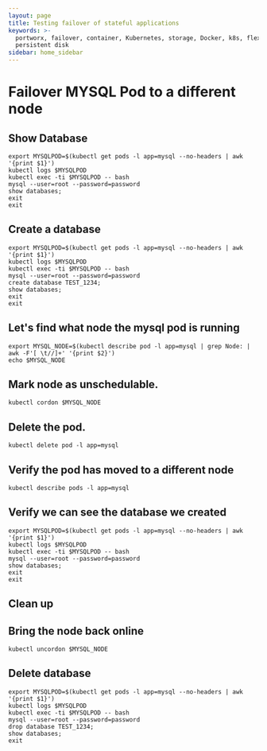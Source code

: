 ```yaml
---
layout: page
title: Testing failover of stateful applications
keywords: >-
  portworx, failover, container, Kubernetes, storage, Docker, k8s, flexvol, pv,
  persistent disk
sidebar: home_sidebar
---
```


# Failover MYSQL Pod to a different node

## Show Database

```text
export MYSQLPOD=$(kubectl get pods -l app=mysql --no-headers | awk '{print $1}')
kubectl logs $MYSQLPOD
kubectl exec -ti $MYSQLPOD -- bash
mysql --user=root --password=password
show databases;
exit
exit
```

## Create a database

```text
export MYSQLPOD=$(kubectl get pods -l app=mysql --no-headers | awk '{print $1}')
kubectl logs $MYSQLPOD
kubectl exec -ti $MYSQLPOD -- bash
mysql --user=root --password=password
create database TEST_1234;
show databases;
exit
exit
```

## Let's find what node the mysql pod is running

```text
export MYSQL_NODE=$(kubectl describe pod -l app=mysql | grep Node: | awk -F'[ \t//]+' '{print $2}')
echo $MYSQL_NODE
```

## Mark node as unschedulable.

```text
kubectl cordon $MYSQL_NODE
```

## Delete the pod.

```text
kubectl delete pod -l app=mysql
```

## Verify the pod has moved to a different node

```text
kubectl describe pods -l app=mysql
```

## Verify we can see the database we created

```text
export MYSQLPOD=$(kubectl get pods -l app=mysql --no-headers | awk '{print $1}')
kubectl logs $MYSQLPOD
kubectl exec -ti $MYSQLPOD -- bash
mysql --user=root --password=password
show databases;
exit
exit
```

## Clean up

## Bring the node back online

```text
kubectl uncordon $MYSQL_NODE
```

## Delete database

```text
export MYSQLPOD=$(kubectl get pods -l app=mysql --no-headers | awk '{print $1}')
kubectl logs $MYSQLPOD
kubectl exec -ti $MYSQLPOD -- bash
mysql --user=root --password=password
drop database TEST_1234;
show databases;
exit
```

